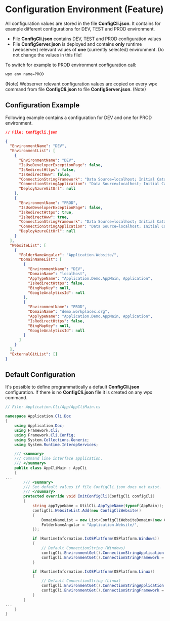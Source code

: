 # Configuration Environment (Feature)
All configuration values are stored in the file **ConfigCli.json**. It contains for example different configurations for DEV, TEST and PROD environment.

* File **ConfigCli.json** contains DEV, TEST and PROD configuration values
* File **ConfigServer.json** is deployed and contains **only** runtime (webserver) relevant values of **one** (currently selected) environment. Do not change the values in this file!

To switch for example to PROD environment configuration call:

```cmd
wpx env name=PROD
```
(Note)
Webserver relevant configuration values are copied on every wpx command from file **ConfigCli.json** to file **ConfigServer.json**.
(Note)

## Configuration Example
Following example contains a configuration for DEV and one for PROD environment.
```json
// File: ConfigCli.json

{
  "EnvironmentName": "DEV",
  "EnvironmentList": [
    {
      "EnvironmentName": "DEV",
      "IsUseDeveloperExceptionPage": false,
      "IsRedirectHttps": false,
      "IsRedirectWww": false,
      "ConnectionStringFramework": "Data Source=localhost; Initial Catalog=ApplicationDemo; Integrated Security=True;",
      "ConnectionStringApplication": "Data Source=localhost; Initial Catalog=ApplicationDemo; Integrated Security=True;",
      "DeployAzureGitUrl": null
    },
    {
      "EnvironmentName": "PROD",
      "IsUseDeveloperExceptionPage": false,
      "IsRedirectHttps": true,
      "IsRedirectWww": true,
      "ConnectionStringFramework": "Data Source=localhost; Initial Catalog=ApplicationDemo; Integrated Security=True;",
      "ConnectionStringApplication": "Data Source=localhost; Initial Catalog=ApplicationDemo; Integrated Security=True;",
      "DeployAzureGitUrl": null
    }
  ],
  "WebsiteList": [
    {
      "FolderNameAngular": "Application.Website/",
      "DomainNameList": [
        {
          "EnvironmentName": "DEV",
          "DomainName": "localhost",
          "AppTypeName": "Application.Demo.AppMain, Application",
          "IsRedirectHttps": false,
          "BingMapKey": null,
          "GoogleAnalyticsId": null
        },
        {
          "EnvironmentName": "PROD",
          "DomainName": "demo.workplacex.org",
          "AppTypeName": "Application.Demo.AppMain, Application",
          "IsRedirectHttps": false,
          "BingMapKey": null,
          "GoogleAnalyticsId": null
        }
      ]
    }
  ],
  "ExternalGitList": []
}
```

## Default Configuration
It's possible to define programmatically a default **ConfigCli.json** configuration. If there is no **ConfigCli.json** file it is created on any wpx command.

```csharp
// File: Application.Cli/App/AppCliMain.cs

namespace Application.Cli.Doc
{
    using Application.Doc;
    using Framework.Cli;
    using Framework.Cli.Config;
    using System.Collections.Generic;
    using System.Runtime.InteropServices;

    /// <summary>
    /// Command line interface application.
    /// </summary>
    public class AppCliMain : AppCli
    {
...
        /// <summary>
        /// Set default values if file ConfigCli.json does not exist.
        /// </summary>
        protected override void InitConfigCli(ConfigCli configCli)
        {
            string appTypeName = UtilCli.AppTypeName(typeof(AppMain));
            configCli.WebsiteList.Add(new ConfigCliWebsite()
            {
                DomainNameList = new List<ConfigCliWebsiteDomain>(new ConfigCliWebsiteDomain[] { new ConfigCliWebsiteDomain { EnvironmentName = "DEV", DomainName = "localhost", AppTypeName = appTypeName } }),
                FolderNameAngular = "Application.Website/",
            });

            if (RuntimeInformation.IsOSPlatform(OSPlatform.Windows))
            {
                // Default ConnectionString (Windows)
                configCli.EnvironmentGet().ConnectionStringApplication = "Data Source=localhost; Initial Catalog=ApplicationDoc; Integrated Security=True;";
                configCli.EnvironmentGet().ConnectionStringFramework = "Data Source=localhost; Initial Catalog=ApplicationDoc; Integrated Security=True;";
            }

            if (RuntimeInformation.IsOSPlatform(OSPlatform.Linux))
            {
                // Default ConnectionString (Linux)
                configCli.EnvironmentGet().ConnectionStringApplication = "Data Source=localhost; Initial Catalog=ApplicationDoc; User Id=SA; Password=MyPassword;";
                configCli.EnvironmentGet().ConnectionStringFramework = "Data Source=localhost; Initial Catalog=ApplicationDoc; User Id=SA; Password=MyPassword;";
            }
        }
...
    }
}
```